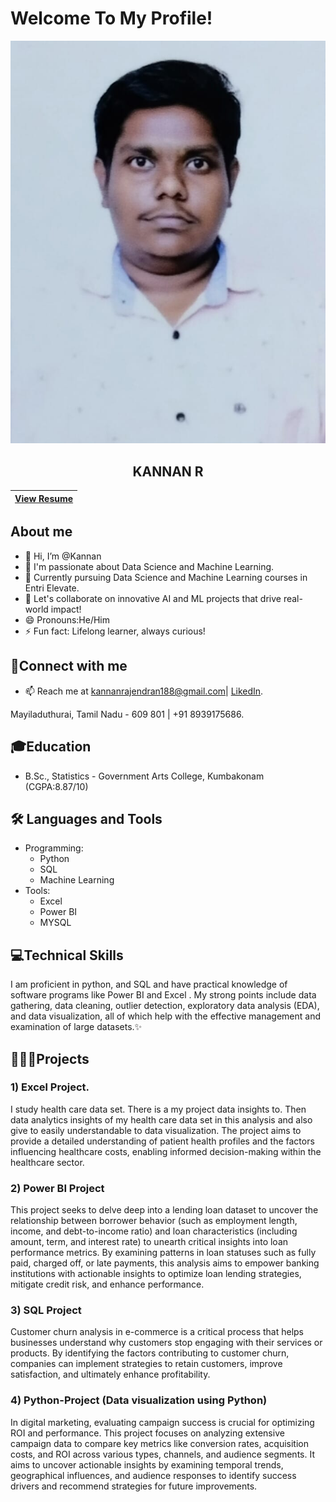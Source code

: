# Welcome To My Profile!
![Kannan R ](https://github.com/Kannan-statistican/Kannan-statistican/blob/main/My%20pic.jpeg?raw=true)
## <div align="center">KANNAN R</div>  
| [View Resume](https://drive.google.com/file/d/1keVZAXPsc_jQSUok3L9fXnqXuNbFSiQf/view?usp=sharing) | 
|    :----:   |
## About me
- 👋 Hi, I’m @Kannan
- 👀 I'm passionate about Data Science and Machine Learning.
- 🌱 Currently pursuing Data Science and Machine Learning courses in Entri Elevate.
- 💞️ Let's collaborate on innovative AI and ML projects that drive real-world impact!
- 😄 Pronouns:He/Him
- ⚡ Fun fact: Lifelong learner, always curious!

## 🔗Connect with me  
- 📫 Reach me at kannanrajendran188@gmail.com| [LikedIn](www.linkedin.com/in/kannanrajendran-data-enthusiast).

Mayiladuthurai, Tamil Nadu - 609 801 | +91 8939175686.

## 🎓Education
- B.Sc., Statistics - Government Arts College, Kumbakonam (CGPA:8.87/10)

## 🛠️ Languages and Tools
- Programming:
  - Python
  - SQL
  - Machine Learning
- Tools:
  - Excel
  - Power BI
  - MYSQL
 
## 💻Technical Skills
I am proficient in python, and SQL and have practical knowledge of software programs like Power BI and  Excel . My strong points include data gathering, data cleaning, outlier detection, exploratory data analysis (EDA), and data visualization, all of which help with the effective management and examination of large datasets.✨

## 👨‍💻🚀Projects
### 1) Excel Project. 
I study health care data set. There is a my project data insights to. Then data analytics insights of my health care data set in this analysis and also give to easily understandable to data visualization. The project aims to provide a detailed understanding of patient health profiles and the factors influencing healthcare costs, enabling informed decision-making within the healthcare sector. 

### 2) Power BI Project
This project seeks to delve deep into a lending loan dataset to uncover the relationship between borrower behavior (such as employment length, income, and debt-to-income ratio) and loan characteristics (including amount, term, and interest rate) to unearth critical insights into loan performance metrics. By examining patterns in loan statuses such as fully paid, charged off, or late payments, this analysis aims to empower banking institutions with actionable insights to optimize loan lending strategies, mitigate credit risk, and enhance performance.

### 3) SQL Project
Customer churn analysis in e-commerce is a critical process that helps businesses understand why customers stop engaging with their services or products. By identifying the factors contributing to customer churn, companies can implement strategies to retain customers, improve satisfaction, and ultimately enhance profitability. 

### 4) Python-Project (Data visualization using Python)
In digital marketing, evaluating campaign success is crucial for optimizing ROI and performance. This project focuses on analyzing extensive campaign data to compare key metrics like conversion rates, acquisition costs, and ROI across various types, channels, and audience segments. It aims to uncover actionable insights by examining temporal trends, geographical influences, and audience responses to identify success drivers and recommend strategies for future improvements.

<!---
Kannan-statistican/Kannan-statistican is a ✨ special ✨ repository because its `README.md` (this file) appears on your GitHub profile.
You can click the Preview link to take a look at your changes.
--->
